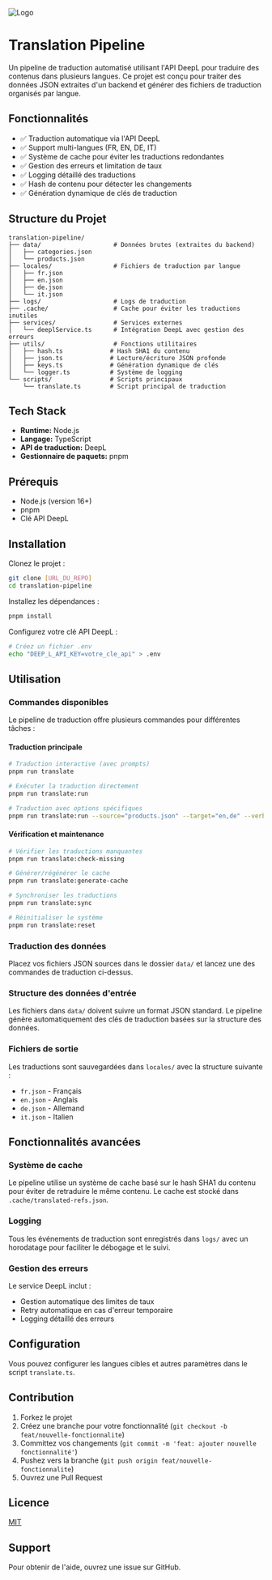 
![Logo](https://dev-to-uploads.s3.amazonaws.com/uploads/articles/th5xamgrr6se0x5ro4g6.png)

# Translation Pipeline

Un pipeline de traduction automatisé utilisant l'API DeepL pour traduire des contenus dans plusieurs langues. Ce projet est conçu pour traiter des données JSON extraites d'un backend et générer des fichiers de traduction organisés par langue.

## Fonctionnalités

- ✅ Traduction automatique via l'API DeepL
- ✅ Support multi-langues (FR, EN, DE, IT)
- ✅ Système de cache pour éviter les traductions redondantes
- ✅ Gestion des erreurs et limitation de taux
- ✅ Logging détaillé des traductions
- ✅ Hash de contenu pour détecter les changements
- ✅ Génération dynamique de clés de traduction

## Structure du Projet

```
translation-pipeline/
├── data/                    # Données brutes (extraites du backend)
│   ├── categories.json
│   └── products.json
├── locales/                 # Fichiers de traduction par langue
│   ├── fr.json
│   ├── en.json
│   ├── de.json
│   └── it.json
├── logs/                    # Logs de traduction
├── .cache/                  # Cache pour éviter les traductions inutiles
├── services/                # Services externes
│   └── deeplService.ts      # Intégration DeepL avec gestion des erreurs
├── utils/                   # Fonctions utilitaires
│   ├── hash.ts             # Hash SHA1 du contenu
│   ├── json.ts             # Lecture/écriture JSON profonde
│   ├── keys.ts             # Génération dynamique de clés
│   └── logger.ts           # Système de logging
└── scripts/                # Scripts principaux
    └── translate.ts        # Script principal de traduction
```

## Tech Stack

- **Runtime:** Node.js
- **Langage:** TypeScript
- **API de traduction:** DeepL
- **Gestionnaire de paquets:** pnpm

## Prérequis

- Node.js (version 16+)
- pnpm
- Clé API DeepL

## Installation

Clonez le projet :

```bash
git clone [URL_DU_REPO]
cd translation-pipeline
```

Installez les dépendances :

```bash
pnpm install
```

Configurez votre clé API DeepL :

```bash
# Créez un fichier .env
echo "DEEP_L_API_KEY=votre_cle_api" > .env
```

## Utilisation

### Commandes disponibles

Le pipeline de traduction offre plusieurs commandes pour différentes tâches :

#### Traduction principale
```bash
# Traduction interactive (avec prompts)
pnpm run translate

# Exécuter la traduction directement
pnpm run translate:run

# Traduction avec options spécifiques
pnpm run translate:run --source="products.json" --target="en,de" --verbose
```

#### Vérification et maintenance
```bash
# Vérifier les traductions manquantes
pnpm run translate:check-missing

# Générer/régénérer le cache
pnpm run translate:generate-cache

# Synchroniser les traductions
pnpm run translate:sync

# Réinitialiser le système
pnpm run translate:reset
```

### Traduction des données

Placez vos fichiers JSON sources dans le dossier `data/` et lancez une des commandes de traduction ci-dessus.

### Structure des données d'entrée

Les fichiers dans `data/` doivent suivre un format JSON standard. Le pipeline génère automatiquement des clés de traduction basées sur la structure des données.

### Fichiers de sortie

Les traductions sont sauvegardées dans `locales/` avec la structure suivante :
- `fr.json` - Français
- `en.json` - Anglais  
- `de.json` - Allemand
- `it.json` - Italien

## Fonctionnalités avancées

### Système de cache

Le pipeline utilise un système de cache basé sur le hash SHA1 du contenu pour éviter de retraduire le même contenu. Le cache est stocké dans `.cache/translated-refs.json`.

### Logging

Tous les événements de traduction sont enregistrés dans `logs/` avec un horodatage pour faciliter le débogage et le suivi.

### Gestion des erreurs

Le service DeepL inclut :
- Gestion automatique des limites de taux
- Retry automatique en cas d'erreur temporaire
- Logging détaillé des erreurs

## Configuration

Vous pouvez configurer les langues cibles et autres paramètres dans le script `translate.ts`.

## Contribution

1. Forkez le projet
2. Créez une branche pour votre fonctionnalité (`git checkout -b feat/nouvelle-fonctionnalite`)
3. Committez vos changements (`git commit -m 'feat: ajouter nouvelle fonctionnalité'`)
4. Pushez vers la branche (`git push origin feat/nouvelle-fonctionnalite`)
5. Ouvrez une Pull Request

## Licence

[MIT](https://choosealicense.com/licenses/mit/)

## Support

Pour obtenir de l'aide, ouvrez une issue sur GitHub.

